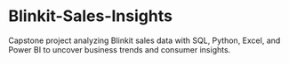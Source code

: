 # Blinkit-Sales-Insights
Capstone project analyzing Blinkit sales data with SQL, Python, Excel, and Power BI to uncover business trends and consumer insights.
